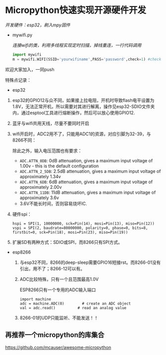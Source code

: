 # Micropython快速实现开源硬件开发

*开发硬件：esp32，刷入mpy固件*



- mywifi.py

  *连接wifi的类，利用多线程实现定时扫描，掉线重连，一行代码调用*

  ```python
  import mywifi
  m = mywifi.WIFI(SSID='yourwifiname',PASS='password',check=1) #check表示是否定时自检重连
  ```

  



欢迎大家加入，一同push





特殊点记录：

- esp32

1. esp32的GPIO12与众不同，如果接上拉电阻，开机时导致flash电平设置为1.8V，无法正常开机，所以需要对其进行解离，操作见esp32-SDIO文件夹内，通过esptool工具进行熔断操作，然后可以放心使用GPIO12.

2. 蓝牙与wifi共用天线，尽量不要同时开启

3. wifi开启时，ADC2用不了，只能用ADC1的资源，对应引脚为32-39，与8266不同：

   除此之外，输入电压范围也有要求：

   - `ADC.ATTN_0DB`: 0dB attenuation, gives a maximum input voltage of 1.00v - this is the default configuration
   - `ADC.ATTN_2_5DB`: 2.5dB attenuation, gives a maximum input voltage of approximately 1.34v
   - `ADC.ATTN_6DB`: 6dB attenuation, gives a maximum input voltage of approximately 2.00v
   - `ADC.ATTN_11DB`: 11dB attenuation, gives a maximum input voltage of approximately 3.6v
   - 3.6V不能长时间，否则容易烧坏IC.

4. 硬件spi：

   ```
   hspi = SPI(1, 10000000, sck=Pin(14), mosi=Pin(13), miso=Pin(12))
   vspi = SPI(2, baudrate=80000000, polarity=0, phase=0, bits=8, firstbit=0, sck=Pin(18), mosi=Pin(23), miso=Pin(19))
   ```

5. 扩展SD有两种方式：SDIO或SPI，而8266只有SPI方式。





- esp8266

  1. 与esp32不同，8266的deep-sleep需要GPIO16短接rst。而8266-01没有引出，用不了；8266-12可以有。

  2. ADC比较特殊，只有一个且范围最高1.0V

     ESP8266只有一个专用的ADC输入端口

     ```
     import machine
     adc = machine.ADC(0)        # create an ADC object
     val = adc.read()          # read an analog value
     ```
  
  3. 8266-01的UDP只能监听、不能发送！！




## 再推荐一个micropython的库集合

https://github.com/mcauser/awesome-micropython

